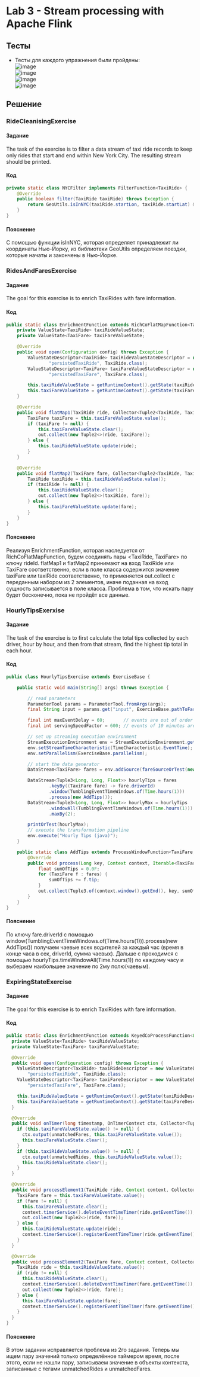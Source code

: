 # Lab 3 - Stream processing with Apache Flink
## Тесты
* Тесты для каждого упражнения были пройдены:  
![image](https://user-images.githubusercontent.com/91950488/204253362-28fe511b-b429-4ffb-b4a4-3cb444e25d8f.png)  
![image](https://user-images.githubusercontent.com/91950488/204253428-bb9f46df-e901-4ab8-ba91-0aa274e51c4d.png)  
![image](https://user-images.githubusercontent.com/91950488/204253489-ca4ee819-288d-40a1-abad-47487f0677c9.png)  
![image](https://user-images.githubusercontent.com/91950488/204253578-232b0b9b-cee0-4675-b549-595e895c0b42.png)  

## Решение
### RideCleanisingExercise
#### Задание
The task of the exercise is to filter a data stream of taxi ride records to keep only rides that start and end within New York City. The resulting stream should be printed.
#### Код
```java
private static class NYCFilter implements FilterFunction<TaxiRide> {
    @Override
    public boolean filter(TaxiRide taxiRide) throws Exception {
	    return GeoUtils.isInNYC(taxiRide.startLon, taxiRide.startLat) && GeoUtils.isInNYC(taxiRide.endLon, taxiRide.endLat);
    }
}
```
#### Пояснение
С помощью функции isInNYC, которая определяет принадлежит ли координаты Нью-Йорку, из библиотеки GeoUtils определяем поездки, которые начаты и закончены в Нью-Йорке.

### RidesAndFaresExercise
#### Задание
The goal for this exercise is to enrich TaxiRides with fare information.
#### Код
```java
public static class EnrichmentFunction extends RichCoFlatMapFunction<TaxiRide, TaxiFare, Tuple2<TaxiRide, TaxiFare>> {
    private ValueState<TaxiRide> taxiRideValueState;
    private ValueState<TaxiFare> taxiFareValueState;

    @Override
    public void open(Configuration config) throws Exception {
        ValueStateDescriptor<TaxiRide> taxiRideValueStateDescriptor = new ValueStateDescriptor<TaxiRide>(
                "persistedTaxiRide", TaxiRide.class);
        ValueStateDescriptor<TaxiFare> taxiFareValueStateDescriptor = new ValueStateDescriptor<TaxiFare>(
                "persistedTaxiFare", TaxiFare.class);

        this.taxiRideValueState = getRuntimeContext().getState(taxiRideValueStateDescriptor);
        this.taxiFareValueState = getRuntimeContext().getState(taxiFareValueStateDescriptor);
    }

    @Override
    public void flatMap1(TaxiRide ride, Collector<Tuple2<TaxiRide, TaxiFare>> out) throws Exception {
        TaxiFare taxiFare = this.taxiFareValueState.value();
        if (taxiFare != null) {
            this.taxiFareValueState.clear();
            out.collect(new Tuple2<>(ride, taxiFare));
        } else {
            this.taxiRideValueState.update(ride);
        }
    }

    @Override
    public void flatMap2(TaxiFare fare, Collector<Tuple2<TaxiRide, TaxiFare>> out) throws Exception {
        TaxiRide taxiRide = this.taxiRideValueState.value();
        if (taxiRide != null) {
            this.taxiRideValueState.clear();
            out.collect(new Tuple2<>(taxiRide, fare));
        } else {
            this.taxiFareValueState.update(fare);
        }
    }
}
```
#### Пояснение
Реализуя EnrichmentFunction, которая наследуется от RichCoFlatMapFunction, будем соединять пары <TaxiRide, TaxiFare> по ключу rideId. flatMap1 и flatMap2 принимают на вход TaxiRide или TaxiFare соответственно, если в поле класса содержится значение taxiFare или taxiRide соответственно, то применяется out.collect с переданным набором из 2 элементов, иначе поданная на вход сущность записывается в поле класса. Проблема в том, что искать пару будет бесконечно, пока не пройдёт все данные.
### HourlyTipsExerxise
#### Задание
The task of the exercise is to first calculate the total tips collected by each driver, hour by hour, and then from that stream, find the highest tip total in each hour.
#### Код
```java
public class HourlyTipsExercise extends ExerciseBase {

    public static void main(String[] args) throws Exception {

        // read parameters
        ParameterTool params = ParameterTool.fromArgs(args);
        final String input = params.get("input", ExerciseBase.pathToFareData);

        final int maxEventDelay = 60;       // events are out of order by max 60 seconds
        final int servingSpeedFactor = 600; // events of 10 minutes are served in 1 second

        // set up streaming execution environment
        StreamExecutionEnvironment env = StreamExecutionEnvironment.getExecutionEnvironment();
        env.setStreamTimeCharacteristic(TimeCharacteristic.EventTime);
        env.setParallelism(ExerciseBase.parallelism);

        // start the data generator
        DataStream<TaxiFare> fares = env.addSource(fareSourceOrTest(new TaxiFareSource(input, maxEventDelay, servingSpeedFactor)));

        DataStream<Tuple3<Long, Long, Float>> hourlyTips = fares
                .keyBy((TaxiFare fare) -> fare.driverId)
                .window(TumblingEventTimeWindows.of(Time.hours(1)))
                .process(new AddTips());
        DataStream<Tuple3<Long, Long, Float>> hourlyMax = hourlyTips
                .windowAll(TumblingEventTimeWindows.of(Time.hours(1)))
                .maxBy(2);

        printOrTest(hourlyMax);
        // execute the transformation pipeline
        env.execute("Hourly Tips (java)");
    }

    public static class AddTips extends ProcessWindowFunction<TaxiFare, Tuple3<Long, Long, Float>, Long, TimeWindow> {
        @Override
        public void process(Long key, Context context, Iterable<TaxiFare> fares, Collector<Tuple3<Long, Long, Float>> out) {
            float sumOfTips = 0.0F;
            for (TaxiFare f : fares) {
                sumOfTips += f.tip;
            }
            out.collect(Tuple3.of(context.window().getEnd(), key, sumOfTips));
        }
    }
}
```
#### Пояснение
По ключу fare.driverId с помощью window(TumblingEventTimeWindows.of(Time.hours(1))).process(new AddTips()) получаем чаевые всех водителей за каждый час (время в конце часа в сек, driverId, сумма чаевых). Дальше с проходимся с помощью hourlyTips.timeWindowAll(Time.hours(1)) по каждому часу и выбераем наибольшее значение по 2му полю(чаевым). 
### ExpiringStateExercise
#### Задание
The goal for this exercise is to enrich TaxiRides with fare information.
#### Код
```java
public static class EnrichmentFunction extends KeyedCoProcessFunction<Long, TaxiRide, TaxiFare, Tuple2<TaxiRide, TaxiFare>> {
  private ValueState<TaxiRide> taxiRideValueState;
  private ValueState<TaxiFare> taxiFareValueState;

  @Override
  public void open(Configuration config) throws Exception {
    ValueStateDescriptor<TaxiRide> taxiRideDescriptor = new ValueStateDescriptor<>(
        "persistedTaxiRide", TaxiRide.class);
    ValueStateDescriptor<TaxiFare> taxiFareDescriptor = new ValueStateDescriptor<>(
        "persistedTaxiFare", TaxiFare.class);

    this.taxiRideValueState = getRuntimeContext().getState(taxiRideDescriptor);
    this.taxiFareValueState = getRuntimeContext().getState(taxiFareDescriptor);
  }

  @Override
  public void onTimer(long timestamp, OnTimerContext ctx, Collector<Tuple2<TaxiRide, TaxiFare>> out) throws Exception {
    if (this.taxiFareValueState.value() != null) {
      ctx.output(unmatchedFares, this.taxiFareValueState.value());
      this.taxiFareValueState.clear();
    }
    if (this.taxiRideValueState.value() != null) {
      ctx.output(unmatchedRides, this.taxiRideValueState.value());
      this.taxiRideValueState.clear();
    }
  }

  @Override
  public void processElement1(TaxiRide ride, Context context, Collector<Tuple2<TaxiRide, TaxiFare>> out) throws Exception {
    TaxiFare fare = this.taxiFareValueState.value();
    if (fare != null) {
      this.taxiFareValueState.clear();
      context.timerService().deleteEventTimeTimer(ride.getEventTime());
      out.collect(new Tuple2<>(ride, fare));
    } else {
      this.taxiRideValueState.update(ride);
      context.timerService().registerEventTimeTimer(ride.getEventTime());
    }
  }

  @Override
  public void processElement2(TaxiFare fare, Context context, Collector<Tuple2<TaxiRide, TaxiFare>> out) throws Exception {
    TaxiRide ride = this.taxiRideValueState.value();
    if (ride != null) {
      this.taxiRideValueState.clear();
      context.timerService().deleteEventTimeTimer(fare.getEventTime());
      out.collect(new Tuple2<>(ride, fare));
    } else {
      this.taxiFareValueState.update(fare);
      context.timerService().registerEventTimeTimer(fare.getEventTime());
    }
  }
}
```
#### Пояснение
В этом задании исправляется проблема из 2го задания. Теперь мы ищем пару значений только определённое таймером время, после этого, если не нашли пару, записываем значение в объекты контекста, записанные с тегами unmatchedRides и unmatchedFares. 
